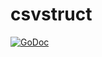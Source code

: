 csvstruct
=========

[![GoDoc](https://godoc.org/gist.github.com/8317691.git?status.png)](https://godoc.org/gist.github.com/8317691.git)
